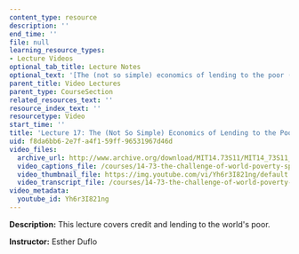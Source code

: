 ```yaml
---
content_type: resource
description: ''
end_time: ''
file: null
learning_resource_types:
- Lecture Videos
optional_tab_title: Lecture Notes
optional_text: '[The (not so simple) economics of lending to the poor (PDF)](resources/mit14_73s11_lec17_slides)'
parent_title: Video Lectures
parent_type: CourseSection
related_resources_text: ''
resource_index_text: ''
resourcetype: Video
start_time: ''
title: 'Lecture 17: The (Not So Simple) Economics of Lending to the Poor'
uid: f8da6bb6-2e7f-a4f1-59ff-96531967d46d
video_files:
  archive_url: http://www.archive.org/download/MIT14.73S11/MIT14_73S11_lec17_300k.mp4
  video_captions_file: /courses/14-73-the-challenge-of-world-poverty-spring-2011/c4e5533a691b51f08a25090368ab2053_Yh6r3I821ng.vtt
  video_thumbnail_file: https://img.youtube.com/vi/Yh6r3I821ng/default.jpg
  video_transcript_file: /courses/14-73-the-challenge-of-world-poverty-spring-2011/08e2163151563f3d3f257789b637a574_Yh6r3I821ng.pdf
video_metadata:
  youtube_id: Yh6r3I821ng
---
```


**Description:** This lecture covers credit and lending to the world's poor.

**Instructor:** Esther Duflo